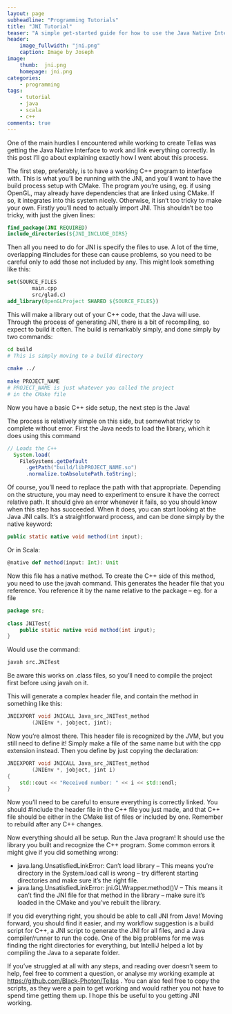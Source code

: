 ```yaml
---
layout: page
subheadline: "Programming Tutorials"
title: "JNI Tutorial"
teaser: "A simple get-started guide for how to use the Java Native Interface to run C++ in Java programs"
header:
    image_fullwidth: "jni.png"
    caption: Image by Joseph
image:
    thumb:  jni.png
    homepage: jni.png
categories:
    - programming
tags:
    - tutorial
    - java
    - scala
    - c++
comments: true
---
```


One of the main hurdles I encountered while working to create Tellas was getting the Java Native Interface to work and link everything correctly. In this post I’ll go about explaining exactly how I went about this process.

<!--more-->

The first step, preferably, is to have a working C++ program to interface with. This is what you’ll be running with the JNI, and you’ll want to have the build process setup with CMake. The program you’re using, eg. if using OpenGL, may already have dependencies that are linked using CMake. If so, it integrates into this system nicely. Otherwise, it isn’t too tricky to make your own. Firstly you’ll need to actually import JNI. This shouldn’t be too tricky, with just the given lines:

```cmake
find_package(JNI REQUIRED)
include_directories(${JNI_INCLUDE_DIRS}
```

Then all you need to do for JNI is specify the files to use. A lot of the time, overlapping #includes for these can cause problems, so you need to be careful only to add those not included by any. This might look something like this:

```cmake
set(SOURCE_FILES
        main.cpp
        src/glad.c)
add_library(OpenGLProject SHARED ${SOURCE_FILES})
```

This will make a library out of your C++ code, that the Java will use. Through the process of generating JNI, there is a bit of recompiling, so expect to build it often. The build is remarkably simply, and done simply by two commands:

```bash	
cd build
# This is simply moving to a build directory
 
cmake ../
 
make PROJECT_NAME
# PROJECT_NAME is just whatever you called the project
# in the CMake file
```

Now you have a basic C++ side setup, the next step is the Java!

The process is relatively simple on this side, but somewhat tricky to complete without error. First the Java needs to load the library, which it does using this command

```java
// Loads the C++
  System.load(
    FileSystems.getDefault
      .getPath("build/libPROJECT_NAME.so")
      .normalize.toAbsolutePath.toString);
```

Of course, you’ll need to replace the path with that appropriate. Depending on the structure, you may need to experiment to ensure it have the correct relative path. It should give an error whenever it fails, so you should know when this step has succeeded. When it does, you can start looking at the Java JNI calls. It’s a straightforward process, and can be done simply by the native keyword:
	
```java
public static native void method(int input);
```

Or in Scala:
	
```scala
@native def method(input: Int): Unit
```

Now this file has a native method. To create the C++ side of this method, you need to use the javah command. This generates the header file that you reference. You reference it by the name relative to the package – eg. for a file

```java	
package src;
 
class JNITest{
    public static native void method(int input);
}
```

Would use the command:
	
```bash
javah src.JNITest
```

Be aware this works on .class files, so you’ll need to compile the project first before using javah on it.

This will generate a complex header file, and contain the method in something like this:

```cpp	
JNIEXPORT void JNICALL Java_src_JNITest_method
        (JNIEnv *, jobject, jint);
```

Now you’re almost there. This header file is recognized by the JVM, but you still need to define it! Simply make a file of the same name but with the cpp extension instead. Then you define by just copying the declaration:

```cpp	
JNIEXPORT void JNICALL Java_src_JNITest_method
        (JNIEnv *, jobject, jint i)
{
    std::cout << "Received number: " << i << std::endl;
}
```

Now you’ll need to be careful to ensure everything is correctly linked. You should #include the header file in the C++ file you just made, and that C++ file should be either in the CMake list of files or included by one. Remember to rebuild after any C++ changes.

Now everything should all be setup. Run the Java program! It should use the library you built and recognize the C++ program. Some common errors it might give if you did something wrong:

 - java.lang.UnsatisfiedLinkError: Can’t load library – This means you’re directory in the System.load call is wrong – try different starting directories and make sure it’s the right file.
 - java.lang.UnsatisfiedLinkError: jni.GLWrapper.method()V – This means it can’t find the JNI file for that method in the library – make sure it’s loaded in the CMake and you’ve rebuilt the library.

If you did everything right, you should be able to call JNI from Java! Moving forward, you should find it easier, and my workflow suggestion is a build script for C++, a JNI script to generate the JNI for all files, and a Java compiler/runner to run the code. One of the big problems for me was finding the right directories for everything, but IntelliJ helped a lot by compiling the Java to a separate folder.

If you’ve struggled at all with any steps, and reading over doesn’t seem to help, feel free to comment a question, or analyse my working example at https://github.com/Black-Photon/Tellas . You can also feel free to copy the scripts, as they were a pain to get working and would rather you not have to spend time getting them up. I hope this be useful to you getting JNI working.